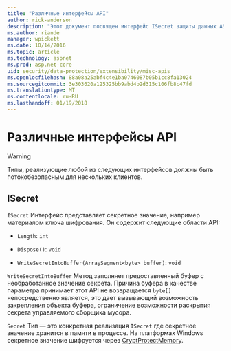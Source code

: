 ```yaml
---
title: "Различные интерфейсы API"
author: rick-anderson
description: "Этот документ посвящен интерфейс ISecret защиты данных ASP.NET Core."
ms.author: riande
manager: wpickett
ms.date: 10/14/2016
ms.topic: article
ms.technology: aspnet
ms.prod: asp.net-core
uid: security/data-protection/extensibility/misc-apis
ms.openlocfilehash: 88a08a25abf4c4e1ba0746087b05b1cc8fa13024
ms.sourcegitcommit: 3e303620a125325bb9abd4b2d315c106fb8c47fd
ms.translationtype: MT
ms.contentlocale: ru-RU
ms.lasthandoff: 01/19/2018
---
```

# <a name="miscellaneous-apis"></a>Различные интерфейсы API

<a name="data-protection-extensibility-mics-apis"></a>

>[!WARNING]
> Типы, реализующие любой из следующих интерфейсов должны быть потокобезопасным для нескольких клиентов.

## <a name="isecret"></a>ISecret

`ISecret` Интерфейс представляет секретное значение, например материалом ключа шифрования. Он содержит следующие области API:

* `Length`: `int`

* `Dispose()`: `void`

* `WriteSecretIntoBuffer(ArraySegment<byte> buffer)`: `void`

`WriteSecretIntoBuffer` Метод заполняет предоставленный буфер с необработанное значение секрета. Причина буфера в качестве параметра принимает этот API не возвращается `byte[]` непосредственно является, это дает вызывающий возможность закрепления объекта буфера, ограничение возможности раскрытия секрета управляемого сборщика мусора.

`Secret` Тип — это конкретная реализация `ISecret` где секретное значение хранится в памяти в процессе. На платформах Windows секретное значение шифруется через [CryptProtectMemory](https://msdn.microsoft.com/library/windows/desktop/aa380262(v=vs.85).aspx).
